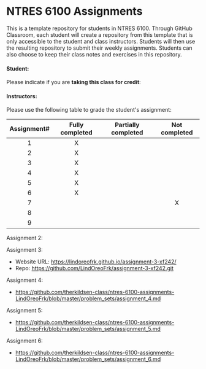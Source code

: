 # NTRES 6100 Assignments

This is a template repository for students in NTRES 6100. Through GitHub Classroom, each student will create a repository from this template that is only accessible to the student and class instructors. Students will then use the resulting repository to submit their weekly assignments. Students can also choose to keep their class notes and exercises in this repository.

#### Student:

Please indicate if you are **taking this class for credit**:

#### Instructors:

Please use the following table to grade the student's assignment:

| Assignment# | Fully completed | Partially completed | Not completed |
|:-----------:|:---------------:|:-------------------:|:-------------:|
|      1      |        X         |                     |               |
|      2      |        X         |                     |               |
|      3      |        X         |                     |               |
|      4      |        X         |                     |               |
|      5      |        X         |                     |               |
|      6      |        X         |                     |               |
|      7      |                 |                     |      X         |
|      8      |                 |                     |               |
|      9      |                 |                     |               |

Assignment 2:

Assignment 3:
- Website URL: https://lindoreofrk.github.io/assignment-3-xf242/
- Repo: https://github.com/LindOreoFrk/assignment-3-xf242.git

Assignment 4: 
- https://github.com/therkildsen-class/ntres-6100-assignments-LindOreoFrk/blob/master/problem_sets/assignment_4.md

Assignment 5:
- https://github.com/therkildsen-class/ntres-6100-assignments-LindOreoFrk/blob/master/problem_sets/assignment_5.md

Assignment 6:
- https://github.com/therkildsen-class/ntres-6100-assignments-LindOreoFrk/blob/master/problem_sets/assignment_6.md
